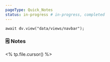 ```yaml
---
pageType: Quick_Notes
status: in-progress # in-progress, completed
---
```

```dataviewjs
await dv.view("data/views/navbar");
```
### 🗒️ Notes
<% tp.file.cursor() %>
